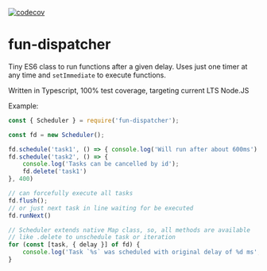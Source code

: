 [![codecov](https://codecov.io/gh/tinovyatkin/fun-dispatcher/branch/master/graph/badge.svg)](https://codecov.io/gh/tinovyatkin/fun-dispatcher)

# fun-dispatcher

Tiny ES6 class to run functions after a given delay. Uses just one timer at any time and `setImmediate` to execute functions.

Written in Typescript, 100% test coverage, targeting current LTS Node.JS

Example:

```js
const { Scheduler } = require('fun-dispatcher');

const fd = new Scheduler();

fd.schedule('task1', () => { console.log('Will run after about 600ms') }, 600);
fd.schedule('task2', () => {
    console.log('Tasks can be cancelled by id');
    fd.delete('task1')
}, 400)

// can forcefully execute all tasks
fd.flush();
// or just next task in line waiting for be executed
fd.runNext()

// Scheduler extends native Map class, so, all methods are available
// like .delete to unschedule task or iteration
for (const [task, { delay }] of fd) {
    console.log('Task `%s` was scheduled with original delay of %d ms', task, delay);
}

```
